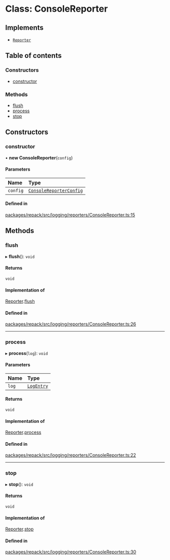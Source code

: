 # Class: ConsoleReporter

## Implements

- [`Reporter`](../interfaces/Reporter.md)

## Table of contents

### Constructors

- [constructor](ConsoleReporter.md#constructor)

### Methods

- [flush](ConsoleReporter.md#flush)
- [process](ConsoleReporter.md#process)
- [stop](ConsoleReporter.md#stop)

## Constructors

### constructor

• **new ConsoleReporter**(`config`)

#### Parameters

| Name | Type |
| :------ | :------ |
| `config` | [`ConsoleReporterConfig`](../interfaces/ConsoleReporterConfig.md) |

#### Defined in

[packages/repack/src/logging/reporters/ConsoleReporter.ts:15](https://github.com/callstack/repack/blob/1d9a1bb/packages/repack/src/logging/reporters/ConsoleReporter.ts#L15)

## Methods

### flush

▸ **flush**(): `void`

#### Returns

`void`

#### Implementation of

[Reporter](../interfaces/Reporter.md).[flush](../interfaces/Reporter.md#flush)

#### Defined in

[packages/repack/src/logging/reporters/ConsoleReporter.ts:26](https://github.com/callstack/repack/blob/1d9a1bb/packages/repack/src/logging/reporters/ConsoleReporter.ts#L26)

___

### process

▸ **process**(`log`): `void`

#### Parameters

| Name | Type |
| :------ | :------ |
| `log` | [`LogEntry`](../interfaces/LogEntry.md) |

#### Returns

`void`

#### Implementation of

[Reporter](../interfaces/Reporter.md).[process](../interfaces/Reporter.md#process)

#### Defined in

[packages/repack/src/logging/reporters/ConsoleReporter.ts:22](https://github.com/callstack/repack/blob/1d9a1bb/packages/repack/src/logging/reporters/ConsoleReporter.ts#L22)

___

### stop

▸ **stop**(): `void`

#### Returns

`void`

#### Implementation of

[Reporter](../interfaces/Reporter.md).[stop](../interfaces/Reporter.md#stop)

#### Defined in

[packages/repack/src/logging/reporters/ConsoleReporter.ts:30](https://github.com/callstack/repack/blob/1d9a1bb/packages/repack/src/logging/reporters/ConsoleReporter.ts#L30)

